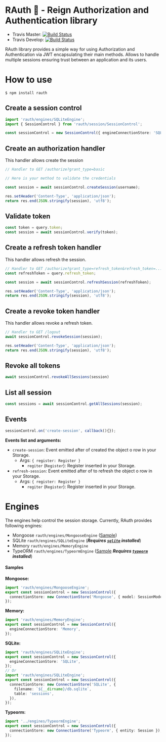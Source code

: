 # RAuth 🔏 - Reign Authorization and Authentication library

- Travis Master: [![Build Status](https://travis-ci.com/reigndesign/RAuth.svg?branch=master)](https://travis-ci.com/reigndesign/RAuth)
- Travis Develop: [![Build Status](https://travis-ci.com/reigndesign/RAuth.svg?branch=develop)](https://travis-ci.com/reigndesign/RAuth)

RAuth library provides a simple way for using Authorization and Authentication via JWT 
encapsulating their main methods. Allows to handle multiple sessions ensuring trust between 
an application and its users.

# How to use

```shell
$ npm install rauth
```

## Create a session control

```ts
import 'rauth/engines/SQLiteEngine';
import { SessionControl } from 'rauth/session/SessionControl';

const sessionControl = new SessionControl({ engineConnectionStore: 'SQLite' });
```

## Create an authorization handler

This handler allows create the session

```ts
// Handler to GET /authorize?grant_type=basic

// Here is your method to validate the credentials

const session = await sessionControl.createSession(username);

res.setHeader('Content-Type', 'application/json');
return res.end(JSON.stringify(session), 'utf8');
```

## Validate token

```ts
const token = query.token;
const session = await sessionControl.verify(token);
```

## Create a refresh token handler

This handler allows refresh the session.

```ts
// Handler to GET /authorize?grant_type=refresh_token&refresh_token=...
const refreshToken = query.refresh_token;

const session = await sessionControl.refreshSession(refreshToken);

res.setHeader('Content-Type', 'application/json');
return res.end(JSON.stringify(session), 'utf8');
```

## Create a revoke token handler

This handler allows revoke a refresh token.

```ts
// Handler to GET /logout
await sessionControl.revokeSession(session);

res.setHeader('Content-Type', 'application/json');
return res.end(JSON.stringify(session), 'utf8');
```

## Revoke all tokens

```ts
await sessionControl.revokeAllSessions(session)
```

## List all session

```ts
const sessions = await sessionControl.getAllSessions(session);
```

## Events

```ts
sessionControl.on('create-session', callback(){});
```

**Events list and arguments:**
- `create-session`: Event emitted after of created the object o row in your Storage.
  - Args: `{ register: Register }`
    - `regiter` (`Register`): Register inserted in your Storage.
- `refresh-session`: Event emitted after of to refresh the object o row in your Storage.
  - Args: `{ register: Register }`
    - `regiter` (`Register`): Register inserted in your Storage.

# Engines

The engines help control the session storage. Currently, RAuth provides following engines:

- Mongoose `rauth/engines/MongooseEngine` ([Sample](/src/sample/sample-with-mongoose.ts))
- SQLite `rauth/engines/SQLiteEngine` (***Requires [`sqlite`](https://www.npmjs.com/package/sqlite) installed***)
- Memory `rauth/engines/MemoryEngine`
- TypeORM `rauth/engines/TypeormEngine` ([Sample](/src/sample/sample-with-typeorm.ts) ***Requires [`typeorm`](https://www.npmjs.com/package/typeorm) installed***)

#### Samples

**Mongoose:**
```ts
import 'rauth/engines/MongooseEngine';
export const sessionControl = new SessionControl({
  connectionStore: new ConnectionStore('Mongoose', { model: SessionModel }),
});
```

**Memory:**
```ts
import 'rauth/engines/MemoryEngine';
export const sessionControl = new SessionControl({
  engineConnectionStore: 'Memory',
});
```

**SQLite:**
```ts
import 'rauth/engines/SQLiteEngine';
export const sessionControl = new SessionControl({
  engineConnectionStore: 'SQLite',
});
// Or
import 'rauth/engines/SQLiteEngine';
export const sessionControl = new SessionControl({
  connectionStore: new ConnectionStore('SQLite', {
    filename: `${__dirname}/db.sqlite`,
    table: 'sessions',
  }),
});
```

**Typeorm:**
```ts
import '../engines/TypeormEngine';
export const sessionControl = new SessionControl({
  connectionStore: new ConnectionStore('Typeorm', { entity: Session }),
});
```
